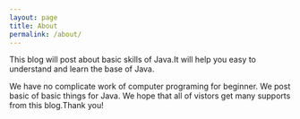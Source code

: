 ```yaml
---
layout: page
title: About
permalink: /about/
---
```


This blog will post about basic skills of Java.It will help you easy to understand and learn the base of Java.

We have no complicate work of computer programing for beginner. We post basic of basic things for Java. We hope that all of vistors get many supports from this blog.Thank you!  

[jekyll-paper]: https://github.com/ghosind/Jekyll-Paper
[jekyll-paper-issues]: https://github.com/ghosind/Jekyll-Paper/issues